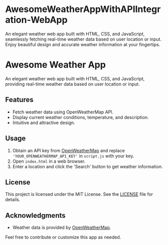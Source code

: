 # AwesomeWeatherAppWithAPIIntegration-WebApp
An elegant weather web app built with HTML, CSS, and JavaScript, seamlessly fetching real-time weather data based on user location or input. Enjoy beautiful design and accurate weather information at your fingertips.

# Awesome Weather App

An elegant weather web app built with HTML, CSS, and JavaScript, providing real-time weather data based on user location or input.

## Features

- Fetch weather data using OpenWeatherMap API.
- Display current weather conditions, temperature, and description.
- Intuitive and attractive design.

## Usage

1. Obtain an API key from [OpenWeatherMap](https://openweathermap.org/api) and replace `'YOUR_OPENWEATHERMAP_API_KEY'` in `script.js` with your key.
2. Open `index.html` in a web browser.
3. Enter a location and click the 'Search' button to get weather information.

## License

This project is licensed under the MIT License. See the [LICENSE](LICENSE) file for details.

## Acknowledgments

- Weather data is provided by [OpenWeatherMap](https://openweathermap.org/).

Feel free to contribute or customize this app as needed.
